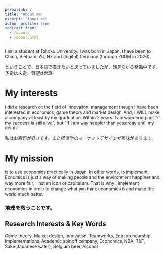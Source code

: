 ```yaml
---
permalink: /
title: "About me"
excerpt: "About me"
author_profile: true
redirect_from: 
  - /about/
  - /about.html
---
```


I am a student at Tohoku University. I was born in Japan. I have been to China, Vietnam, AU, NZ and (digital) Germany (through ZOOM in 2020).

ということで、日本語で描きたいと思っていましたが、残念ながら整備中です、予定は未定、野望は無謀。



My interests
======
I did a research on the field of innovation, management though I have been interested in economics, game theory and market design. And, I WILL make a company at least by my graduation.  Within 2 years. I am wondering not "if my success is still alive", but "if I am way happier than yesterday until my death". 

私はお寿司が好きです。また経済学のマーケットデザインが興味があります。



My mission
======
is to use economics practically in Japan. In other words, to implement. Ecnomics is just a way of making people and the environment happiner and way more fair,　not an icon of capitalism. That is why I implement economics in order to change what you think economics is and make the world much better. 

### 地球を救うことです。

Research Interests & Key Words
------
Game theory, Market design, Innovation, Teamworks, Entrepreneurship, Implementations, Academic spinoff company, Economics, NBA, T&F, Sake(Japanese water), Belgium beer, Alcohol
